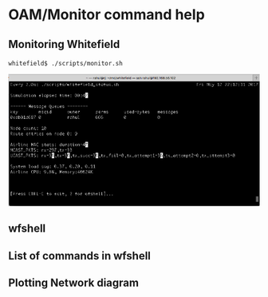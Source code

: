 # OAM/Monitor command help

## Monitoring Whitefield

```
whitefield$ ./scripts/monitor.sh
```
![Alt text](res/monitor.png "Screenshot of monitor script")

## wfshell

## List of commands in wfshell

## Plotting Network diagram
